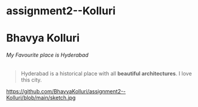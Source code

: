 # assignment2--Kolluri
# Bhavya Kolluri
###### My Favourite place is Hyderabad
> Hyderabad is a historical place with all **beautiful architectures**.
> I love this city.

<https://github.com/BhavyaKolluri/assignment2--Kolluri/blob/main/sketch.jpg>
